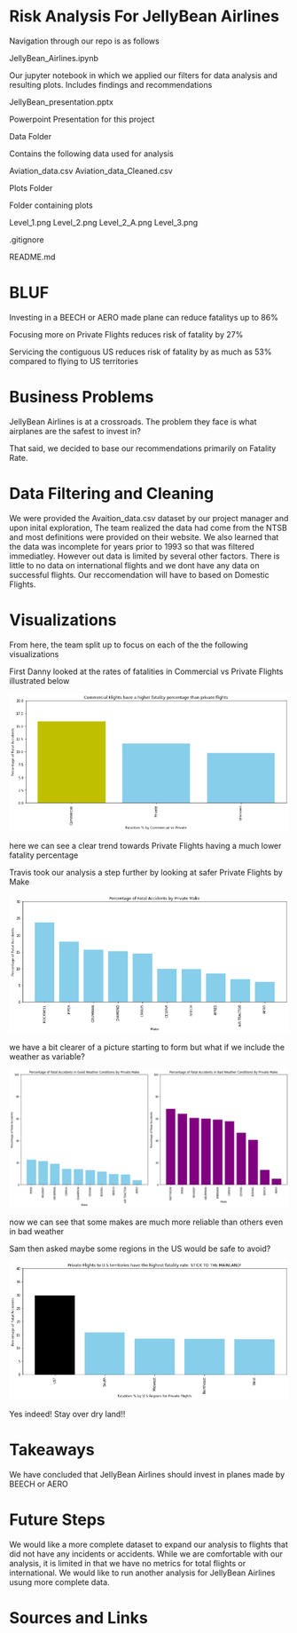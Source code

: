 # Risk Analysis For JellyBean Airlines

Navigation through our repo is as follows

JellyBean_Airlines.ipynb

   Our jupyter notebook in which we applied our filters for data analysis and resulting plots. 
   Includes findings and recommendations


JellyBean_presentation.pptx

   Powerpoint Presentation for this project

Data Folder

   Contains the following data used for analysis 

   Aviation_data.csv
   Aviation_data_Cleaned.csv

Plots Folder

   Folder containing plots
   
   Level_1.png
   Level_2.png
   Level_2_A.png 
   Level_3.png
   

.gitignore

README.md

# BLUF

Investing in a BEECH or AERO made plane can reduce fatalitys up to 86%

Focusing more on Private Flights reduces risk of fatality by 27%

Servicing the contiguous US reduces risk of fatality by as much as 53%
compared to flying to US territories


# Business Problems

JellyBean Airlines is at a crossroads. The problem they face is what airplanes are the safest to invest in? 

That said, we decided to base our recommendations primarily on Fatality Rate.


# Data Filtering and Cleaning

We were provided the Avaition_data.csv dataset by our project manager and
upon inital exploration, The team realized the data had come from the NTSB
and most definitions were provided on their website. We also learned that
the data was incomplete for years prior to 1993 so that was filtered immediatley.
However out data is limited by several other factors. There is little to no
data on international flights and we dont have any data on successful flights.
Our reccomendation will have to based on Domestic Flights. 


# Visualizations

From here, the team split up to focus on each of the the following visualizations

First Danny looked at the rates of fatalities in Commercial vs Private Flights illustrated below

![Level_1_Plot](plots/Level_1.png)

here we can see a clear trend towards Private Flights having a much lower fatality percentage



Travis took our analysis a step further by looking at safer Private Flights by Make

![Level_2_Plot](plots/Level_2.png)

we have a bit clearer of a picture starting to form but what if we include the weather as variable?

![Level_2_A_Plot](plots/Level_2_A.png)

now we can see that some makes are much more reliable than others even in bad weather


Sam then asked maybe some regions in the US would be safe to avoid?

![Level_3_Plot](plots/Level_3.png)

Yes indeed! Stay over dry land!! 



# Takeaways
We have concluded that JellyBean Airlines should invest in planes made by BEECH or AERO


# Future Steps

We would like a more complete dataset to expand our analysis to flights that did not have any incidents or accidents.
While we are comfortable with our analysis, it is limited in that we have no metrics for total flights or international.
We would like to run another analysis for JellyBean Airlines usung more complete data.

# Sources and Links


